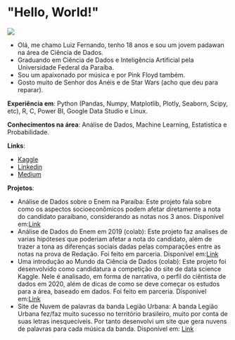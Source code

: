 
# **"Hello, World!"**
<p>
  <img src="https://media-exp1.licdn.com/dms/image/C4D16AQEHt-e3bpfLLQ/profile-displaybackgroundimage-shrink_200_800/0/1607656228729?e=1617235200&v=beta&t=dZTWIwB_Lc2BYqxVIUQrwjSfzyuoifTqOvhV7ZLV9O4" >
</p>

* Olá, me chamo Luiz Fernando, tenho 18 anos e sou um jovem padawan na área de Ciência de Dados. 
* Graduando em Ciência de Dados e Inteligência Artificial pela Universidade Federal da Paraíba. 
* Sou um apaixonado por música e por Pink Floyd também.
* Gosto muito de Senhor dos Anéis e de Star Wars (acho que deu para reparar). 

**Experiência em**: Python (Pandas, Numpy, Matplotlib, Plotly, Seaborn, Scipy, etc), R, C, Power BI, Google Data Studio e Linux.

**Conhecimentos na área**: Análise de Dados, Machine Learning, Estatistica e Probabilidade.

**Links**:

* [Kaggle](https://www.kaggle.com/luizfernando632)
* [Linkedin](https://www.linkedin.com/in/luiz-fernando-3a22b41a6/)
* [Medium](https://luizfernando1012000.medium.com/)

**Projetos**:

* Análise de Dados sobre o Enem na Paraíba: Este projeto fala sobre como os aspectos socioeconômicos podem afetar diretamente a nota do candidato paraibano, considerando as notas nos 3 anos. Disponível em:[Link](https://github.com/luiz826/analise_de_dados/blob/main/Analisando_dados_do_Enem_na_Para%C3%ADba.ipynb)
* Análise de Dados do Enem em 2019 (colab): Este projeto faz analises de varias hipóteses que poderiam afetar a nota do candidato,
além de trazer a tona as diferenças sociais dadas pelas comparações entre as notas na prova de Redação. Foi feito em parceria. Disponível em:[Link](https://github.com/luiz826/analise_de_dados/blob/main/Projeto_Introdu%C3%A7%C3%A3o_a_Programa%C3%A7%C3%A3o%20-%20Analise%20dos%20dados%20do%20Enem%202019.ipynb)
* Uma introdução ao Mundo da Ciência de Dados (colab): Este projeto foi desenvolvido como candidatura a competição do site de data science Kaggle. Nele é analisado, em forma de narrativa, o perfil do ciêntista de dados em 2020, além de dicas de como se deve começar os estudos para a área, baseado em
dados. Foi feito em parceria. Disponível em:[Link](https://www.kaggle.com/caiochacon/an-introduction-to-data-science-world)
* Site de Nuvem de palavras da banda Legião Urbana: A banda Legião Urbana fez/faz muito sucesso no território brasileiro, muito por conta de suas letras inesquecíveis. Por tanto desenvolvi um site que gera nuvens de palavras para cada música da banda. Disponível em: [Link](https://share.streamlit.io/luiz826/site_nuvemdepalavraslu/main)
